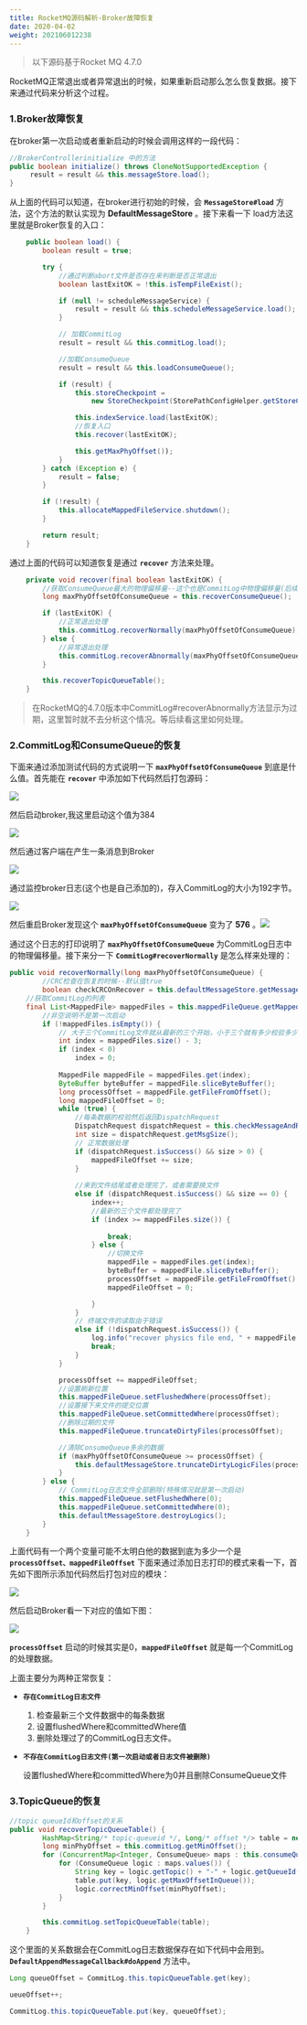 ```yaml
---
title: RocketMQ源码解析-Broker故障恢复
date: 2020-04-02
weight: 202106012238
---
```


> 以下源码基于Rocket MQ 4.7.0

RocketMQ正常退出或者异常退出的时候，如果重新启动那么怎么恢复数据。接下来通过代码来分析这个过程。
### 1.Broker故障恢复
在broker第一次启动或者重新启动的时候会调用这样的一段代码：

```java
//BrokerControllerinitialize 中的方法
public boolean initialize() throws CloneNotSupportedException {
     result = result && this.messageStore.load();
}
```
从上面的代码可以知道，在broker进行初始的时候，会 **`MessageStore#load`** 方法，这个方法的默认实现为 **DefaultMessageStore** 。接下来看一下 load方法这里就是Broker恢复的入口：

```java
    public boolean load() {
        boolean result = true;

        try {
            //通过判断abort文件是否存在来判断是否正常退出
            boolean lastExitOK = !this.isTempFileExist();

            if (null != scheduleMessageService) {
                result = result && this.scheduleMessageService.load();
            }

            // 加载CommitLog
            result = result && this.commitLog.load();

            //加载ConsumeQueue
            result = result && this.loadConsumeQueue();

            if (result) {
                this.storeCheckpoint =
                    new StoreCheckpoint(StorePathConfigHelper.getStoreCheckpoint(this.messageStoreConfig.getStorePathRootDir()));

                this.indexService.load(lastExitOK);
                //恢复入口
                this.recover(lastExitOK);

                this.getMaxPhyOffset());
            }
        } catch (Exception e) {
            result = false;
        }

        if (!result) {
            this.allocateMappedFileService.shutdown();
        }

        return result;
    }
```
通过上面的代码可以知道恢复是通过 **`recover`** 方法来处理。

```java
    private void recover(final boolean lastExitOK) {
        //获取ConsumeQueue最大的物理偏移量--这个也是CommitLog中物理偏移量(后续会有测试的打印代码)
        long maxPhyOffsetOfConsumeQueue = this.recoverConsumeQueue();

        if (lastExitOK) {
            //正常退出处理
            this.commitLog.recoverNormally(maxPhyOffsetOfConsumeQueue);
        } else {
            //异常退出处理
            this.commitLog.recoverAbnormally(maxPhyOffsetOfConsumeQueue);
        }

        this.recoverTopicQueueTable();
    }
```
> 在RocketMQ的4.7.0版本中CommitLog#recoverAbnormally方法显示为过期，这里暂时就不去分析这个情况。等后续看这里如何处理。

### 2.CommitLog和ConsumeQueue的恢复

下面来通过添加测试代码的方式说明一下 **`maxPhyOffsetOfConsumeQueue`** 到底是什么值。首先能在 **`recover`** 中添加如下代码然后打包源码：

![](https://github.com/mxsm/document/blob/master/image/MQ/RocketMQ/recover1.png?raw=true)

然后启动broker,我这里启动这个值为384

![](https://github.com/mxsm/document/blob/master/image/MQ/RocketMQ/recover2.png?raw=true)

然后通过客户端在产生一条消息到Broker

![](https://github.com/mxsm/document/blob/master/image/MQ/RocketMQ/recover3.png?raw=true)

通过监控broker日志(这个也是自己添加的)，存入CommitLog的大小为192字节。

![](https://github.com/mxsm/document/blob/master/image/MQ/RocketMQ/recover4.png?raw=true)

然后重启Broker发现这个 **`maxPhyOffsetOfConsumeQueue`**  变为了 **576** 。![](https://github.com/mxsm/document/blob/master/image/MQ/RocketMQ/recover5.png?raw=true)

通过这个日志的打印说明了 **`maxPhyOffsetOfConsumeQueue`**  为CommitLog日志中的物理偏移量。接下来分一下 **`CommitLog#recoverNormally`** 是怎么样来处理的：

```java
public void recoverNormally(long maxPhyOffsetOfConsumeQueue) {
        //CRC检查在恢复的时候--默认值true
        boolean checkCRCOnRecover = this.defaultMessageStore.getMessageStoreConfig().isCheckCRCOnRecover();
    //获取CommitLog的列表    
    final List<MappedFile> mappedFiles = this.mappedFileQueue.getMappedFiles();
    	//非空说明不是第一次启动
        if (!mappedFiles.isEmpty()) {
            // 大于三个CommitLog文件就从最新的三个开始，小于三个就有多少校验多少
            int index = mappedFiles.size() - 3;
            if (index < 0)
                index = 0;
			
            MappedFile mappedFile = mappedFiles.get(index);
            ByteBuffer byteBuffer = mappedFile.sliceByteBuffer();
            long processOffset = mappedFile.getFileFromOffset();
            long mappedFileOffset = 0;
            while (true) {
                //每条数据的校验然后返回DispatchRequest
                DispatchRequest dispatchRequest = this.checkMessageAndReturnSize(byteBuffer, checkCRCOnRecover);
                int size = dispatchRequest.getMsgSize();
                // 正常数据处理
                if (dispatchRequest.isSuccess() && size > 0) {
                    mappedFileOffset += size;
                }
                
                //来到文件结尾或者处理完了，或者需要换文件
                else if (dispatchRequest.isSuccess() && size == 0) {
                    index++;
                    //最新的三个文件都处理完了
                    if (index >= mappedFiles.size()) {
                 
                        break;
                    } else {
                        //切换文件
                        mappedFile = mappedFiles.get(index);
                        byteBuffer = mappedFile.sliceByteBuffer();
                        processOffset = mappedFile.getFileFromOffset();
                        mappedFileOffset = 0;

                    }
                }
                // 终端文件的读取由于错误
                else if (!dispatchRequest.isSuccess()) {
                    log.info("recover physics file end, " + mappedFile.getFileName());
                    break;
                }
            }

            processOffset += mappedFileOffset;
            //设置刷新位置
            this.mappedFileQueue.setFlushedWhere(processOffset);
            //设置接下来文件的提交位置
            this.mappedFileQueue.setCommittedWhere(processOffset);
            //删除过期的文件
            this.mappedFileQueue.truncateDirtyFiles(processOffset);

            //清除ConsumeQueue多余的数据
            if (maxPhyOffsetOfConsumeQueue >= processOffset) {
                this.defaultMessageStore.truncateDirtyLogicFiles(processOffset);
            }
        } else {
            // CommitLog日志文件全部删除(特殊情况就是第一次启动)
            this.mappedFileQueue.setFlushedWhere(0);
            this.mappedFileQueue.setCommittedWhere(0);
            this.defaultMessageStore.destroyLogics();
        }
    }
```

上面代码有一个两个变量可能不太明白他的数据到底为多少一个是 **`processOffset、mappedFileOffset`** 下面来通过添加日志打印的模式来看一下，首先如下图所示添加代码然后打包对应的模块：

![](https://github.com/mxsm/document/blob/master/image/MQ/RocketMQ/recoverNormally1.png?raw=true)

然后启动Broker看一下对应的值如下图：

![](https://github.com/mxsm/document/blob/master/image/MQ/RocketMQ/recoverNormally2.png?raw=true)

**`processOffset`** 启动的时候其实是0，**`mappedFileOffset`** 就是每一个CommitLog的处理数据。

上面主要分为两种正常恢复：

- **`存在CommitLog日志文件`**

  1. 检查最新三个文件数据中的每条数据
  2. 设置flushedWhere和committedWhere值
  3. 删除处理过了的CommitLog日志文件。

- **`不存在CommitLog日志文件(第一次启动或者日志文件被删除)`** 

  设置flushedWhere和committedWhere为0并且删除ConsumeQueue文件

### 3.TopicQueue的恢复

```java
//topic queueId和offset的关系 
public void recoverTopicQueueTable() {
        HashMap<String/* topic-queueid */, Long/* offset */> table = new HashMap<String, Long>(1024);
        long minPhyOffset = this.commitLog.getMinOffset();
        for (ConcurrentMap<Integer, ConsumeQueue> maps : this.consumeQueueTable.values()) {
            for (ConsumeQueue logic : maps.values()) {
                String key = logic.getTopic() + "-" + logic.getQueueId();
                table.put(key, logic.getMaxOffsetInQueue());
                logic.correctMinOffset(minPhyOffset);
            }
        }

        this.commitLog.setTopicQueueTable(table);
    }
```

这个里面的关系数据会在CommitLog日志数据保存在如下代码中会用到。 **`DefaultAppendMessageCallback#doAppend`** 方法中。

```java
Long queueOffset = CommitLog.this.topicQueueTable.get(key);

ueueOffset++;

CommitLog.this.topicQueueTable.put(key, queueOffset);
```


